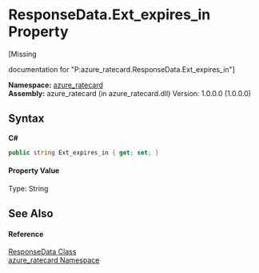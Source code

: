 # ResponseData.Ext_expires_in Property 
 

\[Missing <summary> documentation for "P:azure_ratecard.ResponseData.Ext_expires_in"\]

**Namespace:**&nbsp;<a href="N_azure_ratecard.md">azure_ratecard</a><br />**Assembly:**&nbsp;azure_ratecard (in azure_ratecard.dll) Version: 1.0.0.0 (1.0.0.0)

## Syntax

**C#**<br />
``` C#
public string Ext_expires_in { get; set; }
```


#### Property Value
Type: String

## See Also


#### Reference
<a href="T_azure_ratecard_ResponseData.md">ResponseData Class</a><br /><a href="N_azure_ratecard.md">azure_ratecard Namespace</a><br />